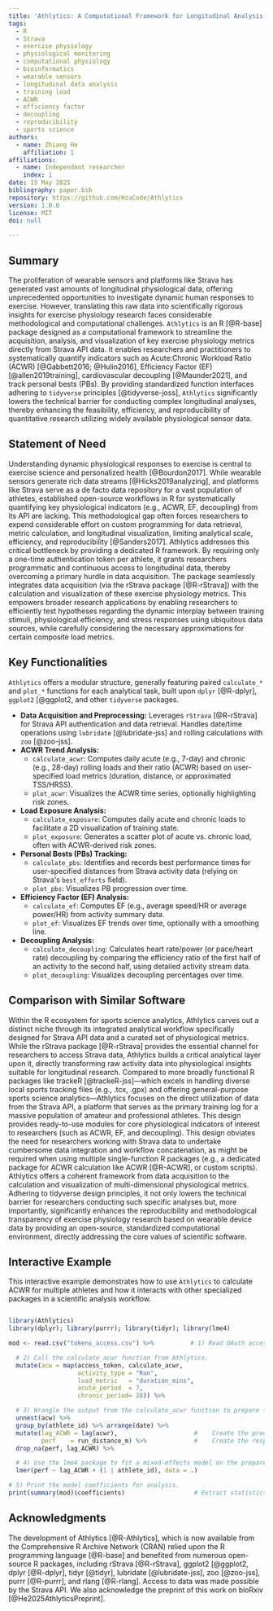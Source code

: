 ```yaml
---
title: 'Athlytics: A Computational Framework for Longitudinal Analysis of Exercise Physiology Metrics from Wearable Sensor Data'
tags:
  - R
  - Strava
  - exercise physiology
  - physiological monitoring
  - computational physiology
  - bioinformatics
  - wearable sensors
  - longitudinal data analysis
  - training load
  - ACWR
  - efficiency factor
  - decoupling
  - reproducibility
  - sports science
authors:
  - name: Zhiang He
    affiliation: 1
affiliations:
  - name: Independent researcher
    index: 1  
date: 15 May 2025 
bibliography: paper.bib
repository: https://github.com/HzaCode/Athlytics 
version: 1.0.0 
license: MIT 
doi: null 

---
```


## Summary

The proliferation of wearable sensors and platforms like Strava has generated vast amounts of longitudinal physiological data, offering unprecedented opportunities to investigate dynamic human responses to exercise. However, translating this raw data into scientifically rigorous insights for exercise physiology research faces considerable methodological and computational challenges. `Athlytics` is an R [@R-base] package designed as a computational framework to streamline the acquisition, analysis, and visualization of key exercise physiology metrics directly from Strava API data. It enables researchers and practitioners to systematically quantify indicators such as Acute:Chronic Workload Ratio (ACWR) [@Gabbett2016; @Hulin2016], Efficiency Factor (EF) [@allen2019training], cardiovascular decoupling [@Maunder2021], and track personal bests (PBs). By providing standardized function interfaces adhering to `tidyverse` principles [@tidyverse-joss], `Athlytics` significantly lowers the technical barrier for conducting complex longitudinal analyses, thereby enhancing the feasibility, efficiency, and reproducibility of quantitative research utilizing widely available physiological sensor data.

## Statement of Need

Understanding dynamic physiological responses to exercise is central to exercise science and personalized health [@Bourdon2017]. While wearable sensors generate rich data streams [@Hicks2019analyzing], and platforms like Strava serve as a de facto data repository for a vast population of athletes, established open-source workflows in R for systematically quantifying key physiological indicators (e.g., ACWR, EF, decoupling) from its API are lacking. This methodological gap often forces researchers to expend considerable effort on custom programming for data retrieval, metric calculation, and longitudinal visualization, limiting analytical scale, efficiency, and reproducibility [@Sanders2017]. Athlytics addresses this critical bottleneck by providing a dedicated R framework. By requiring only a one-time authentication token per athlete, it grants researchers programmatic and continuous access to longitudinal data, thereby overcoming a primary hurdle in data acquisition. The package seamlessly integrates data acquisition (via the rStrava package [@R-rStrava]) with the calculation and visualization of these exercise physiology metrics. This empowers broader research applications by enabling researchers to efficiently test hypotheses regarding the dynamic interplay between training stimuli, physiological efficiency, and stress responses using ubiquitous data sources, while carefully considering the necessary approximations for certain composite load metrics.

## Key Functionalities

`Athlytics` offers a modular structure, generally featuring paired `calculate_*` and `plot_*` functions for each analytical task, built upon `dplyr` [@R-dplyr], `ggplot2` [@ggplot2, and other `tidyverse` packages.

*   **Data Acquisition and Preprocessing:** Leverages `rStrava` [@R-rStrava] for Strava API authentication and data retrieval. Handles date/time operations using `lubridate` [@lubridate-jss] and rolling calculations with `zoo` [@zoo-jss].
*   **ACWR Trend Analysis:**
    *   `calculate_acwr`: Computes daily acute (e.g., 7-day) and chronic (e.g., 28-day) rolling loads and their ratio (ACWR) based on user-specified load metrics (duration, distance, or approximated TSS/HRSS).
    *   `plot_acwr`: Visualizes the ACWR time series, optionally highlighting risk zones.
*   **Load Exposure Analysis:**
    *   `calculate_exposure`: Computes daily acute and chronic loads to facilitate a 2D visualization of training state.
    *   `plot_exposure`: Generates a scatter plot of acute vs. chronic load, often with ACWR-derived risk zones.
*   **Personal Bests (PBs) Tracking:**
    *   `calculate_pbs`: Identifies and records best performance times for user-specified distances from Strava activity data (relying on Strava's `best_efforts` field).
    *   `plot_pbs`: Visualizes PB progression over time.
*   **Efficiency Factor (EF) Analysis:**
    *   `calculate_ef`: Computes EF (e.g., average speed/HR or average power/HR) from activity summary data.
    *   `plot_ef`: Visualizes EF trends over time, optionally with a smoothing line.
*   **Decoupling Analysis:**
    *   `calculate_decoupling`: Calculates heart rate/power (or pace/heart rate) decoupling by comparing the efficiency ratio of the first half of an activity to the second half, using detailed activity stream data.
    *   `plot_decoupling`: Visualizes decoupling percentages over time.

## Comparison with Similar Software

Within the R ecosystem for sports science analytics, Athlytics carves out a distinct niche through its integrated analytical workflow specifically designed for Strava API data and a curated set of physiological metrics. While the rStrava package [@R-rStrava] provides the essential channel for researchers to access Strava data, Athlytics builds a critical analytical layer upon it, directly transforming raw activity data into physiological insights suitable for longitudinal research. Compared to more broadly functional R packages like trackeR [@trackeR-jss]—which excels in handling diverse local sports tracking files (e.g., .tcx, .gpx) and offering general-purpose sports science analytics—Athlytics focuses on the direct utilization of data from the Strava API, a platform that serves as the primary training log for a massive population of amateur and professional athletes. This design provides ready-to-use modules for core physiological indicators of interest to researchers (such as ACWR, EF, and decoupling). This design obviates the need for researchers working with Strava data to undertake cumbersome data integration and workflow concatenation, as might be required when using multiple single-function R packages (e.g., a dedicated package for ACWR calculation like ACWR [@R-ACWR], or custom scripts). Athlytics offers a coherent framework from data acquisition to the calculation and visualization of multi-dimensional physiological metrics. Adhering to tidyverse design principles, it not only lowers the technical barrier for researchers conducting such specific analyses but, more importantly, significantly enhances the reproducibility and methodological transparency of exercise physiology research based on wearable device data by providing an open-source, standardized computational environment, directly addressing the core values of scientific software.




## Interactive Example

This interactive example demonstrates how to use `Athlytics` to calculate ACWR for multiple athletes and how it interacts with other specialized packages in a scientific analysis workflow.

```R

library(Athlytics)             
library(dplyr); library(purrr); library(tidyr); library(lme4)

mod <- read.csv("tokens_access.csv") %>%          # 1) Read OAuth access tokens for each athlete

  # 2) Call the calculate_acwr function from Athlytics.
  mutate(acw = map(access_token, calculate_acwr,
                   activity_type = "Run",
                   load_metric   = "duration_mins",
                   acute_period  = 7,
                   chronic_period= 28)) %>%

  # 3) Wrangle the output from the calculate_acwr function to prepare for modeling.
  unnest(acw) %>%
  group_by(athlete_id) %>% arrange(date) %>%
  mutate(lag_ACWR = lag(acwr),                     #    Create the predictor variable (lag-1 ACWR)
         perf    = run_distance_m) %>%             #    Create the response variable (same-day running distance)
  drop_na(perf, lag_ACWR) %>%

  # 4) Use the lme4 package to fit a mixed-effects model on the prepared data.
  lmer(perf ~ lag_ACWR + (1 | athlete_id), data = .)

# 5) Print the model coefficients for analysis.
print(summary(mod)$coefficients)                   # Extract statistics such as β, SE, t, and p-values
```

##  Acknowledgments

The development of Athlytics [@R-Athlytics], which is now available from the Comprehensive R Archive Network (CRAN) relied upon the R programming language [@R-base] and benefited from numerous open-source R packages, including rStrava [@R-rStrava], ggplot2 [@ggplot2, dplyr [@R-dplyr], tidyr [@tidyr], lubridate [@lubridate-jss], zoo [@zoo-jss], purrr [@R-purrr], and rlang [@R-rlang]. Access to data was made possible by the Strava API. We also acknowledge the preprint of this work on bioRxiv [@He2025AthlyticsPreprint].
